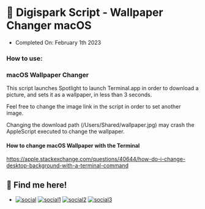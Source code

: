 # 🌊 Digispark Script - Wallpaper Changer macOS
- Completed On: February 1th 2023

### How to use:

### macOS Wallpaper Changer

This script launches Spotlight to launch Terminal.app in order to download a picture, and sets it as a wallpaper, in less than 3 seconds.

Feel free to change the image link in the script in order to set another image.

Changing the download path (/Users/Shared/wallpaper.jpg) may crash the AppleScript executed to change the wallpaper.

#### How to change macOS Wallpaper with the Terminal

https://apple.stackexchange.com/questions/40644/how-do-i-change-desktop-background-with-a-terminal-command

## 🐬 Find me here!
- [![social](https://img.shields.io/static/v1?logo=twitter&link=https://twitter.com/m6sser&label=&message=m6sser&color=white&logoColor=white&style=flat&labelColor=4f94ef)](https://twitter.com/m6sser)
[![social1](https://img.shields.io/static/v1?logo=instagram&link=https://instagram.com/fmesser11&label=&message=fmesser11&color=white&logoColor=white&style=flat&labelColor=4f94ef)](https://instagram.com/fmesser11)
[![social2](https://img.shields.io/static/v1?logo=GitHub&link=https://github.com/m6sser&label=&message=m6sser&color=white&logoColor=white&style=flat&labelColor=4f94ef)](https://github.com/m6sser)
[![social3](https://img.shields.io/static/v1?logo=Discord&link=http://discordapp.com/users/974844018762588200&label=&message=m6sser%232396&color=white&logoColor=white&style=flat&labelColor=4f94ef)](http://discordapp.com/users/974844018762588200)
